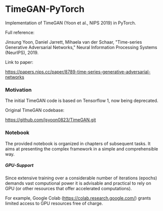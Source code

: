 # TimeGAN-PyTorch
  Implementation of TimeGAN (Yoon et al., NIPS 2019) in PyTorch.

  Full reference:
  
  Jinsung Yoon, Daniel Jarrett, Mihaela van der Schaar, 
  "Time-series Generative Adversarial Networks," 
  Neural Information Processing Systems (NeurIPS), 2019.
  
  Link to paper:
  
  https://papers.nips.cc/paper/8789-time-series-generative-adversarial-networks

### Motivation
  The initial TimeGAN code is based on Tensorflow 1, now being deprecated.

  Original TimeGAN codebase:

  https://github.com/jsyoon0823/TimeGAN.git

### Notebook
  The provided notebook is organized in chapters of subsequent tasks. It aims at presenting the complex framework in a simple and comprehensible way.

##### GPU-Support
  Since extensive training over a considerable number of iterations (epochs) demands vast computional power it is advisable and practical to rely on GPU (or other    resources that offer accelerated computations).

  For example, Google Colab (https://colab.research.google.com/) grants limited access to GPU resources free of charge.

